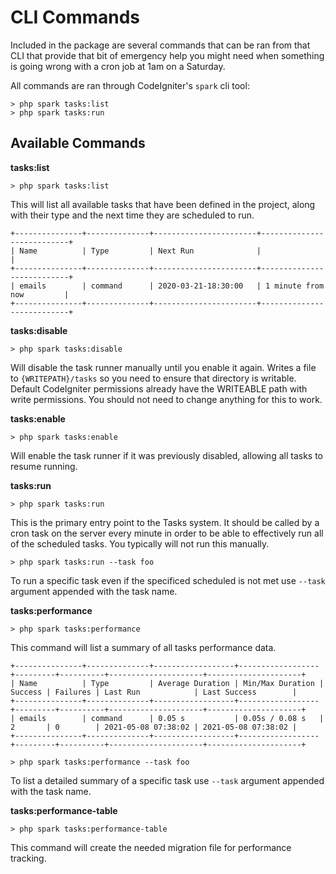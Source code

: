 # CLI Commands

Included in the package are several commands that can be ran from that CLI that provide that bit of emergency
help you might need when something is going wrong with a cron job at 1am on a Saturday. 

All commands are ran through CodeIgniter's `spark` cli tool: 

    > php spark tasks:list
    > php spark tasks:run

## Available Commands

**tasks:list**

    > php spark tasks:list

This will list all available tasks that have been defined in the project, along with their type and
the next time they are scheduled to run.

    +---------------+--------------+-----------------------+---------------------------+
    | Name          | Type         | Next Run              |                           |
    +---------------+--------------+-----------------------+---------------------------+
    | emails        | command      | 2020-03-21-18:30:00   | 1 minute from now         |
    +---------------+--------------+-----------------------+---------------------------+

**tasks:disable**

    > php spark tasks:disable 

Will disable the task runner manually until you enable it again. Writes a file to `{WRITEPATH}/tasks` so 
you need to ensure that directory is writable. Default CodeIgniter permissions already have the WRITEABLE
path with write permissions. You should not need to change anything for this to work. 

**tasks:enable**

    > php spark tasks:enable

Will enable the task runner if it was previously disabled, allowing all tasks to resume running. 

**tasks:run**

    > php spark tasks:run
    
This is the primary entry point to the Tasks system. It should be called by a cron task on the server
every minute in order to be able to effectively run all of the scheduled tasks. You typically will not
run this manually.

    > php spark tasks:run --task foo

To run a specific task even if the specificed scheduled is not met use `--task` argument appended with
the task name.

**tasks:performance**

    > php spark tasks:performance

This command will list a summary of all tasks performance data.

    +---------------+--------------+------------------+------------------+---------+----------+---------------------+---------------------+
    | Name          | Type         | Average Duration | Min/Max Duration | Success | Failures | Last Run            | Last Success        |
    +---------------+--------------+------------------+------------------+---------+----------+---------------------+---------------------+
    | emails        | command      | 0.05 s           | 0.05s / 0.08 s   | 2       | 0        | 2021-05-08 07:38:02 | 2021-05-08 07:38:02 |
    +---------------+--------------+------------------+------------------+---------+----------+---------------------+---------------------+

    > php spark tasks:performance --task foo

To list a detailed summary of a specific task use `--task` argument appended with the task name.

**tasks:performance-table**

    > php spark tasks:performance-table

This command will create the needed migration file for performance tracking.

